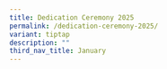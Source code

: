 ```yaml
---
title: Dedication Ceremony 2025
permalink: /dedication-ceremony-2025/
variant: tiptap
description: ""
third_nav_title: January
---
```

